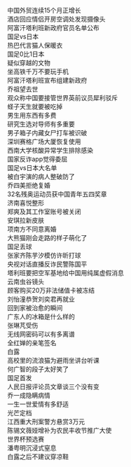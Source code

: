 中国外贸连续15个月正增长  
酒店回应情侣开房空调处发现摄像头  
阿富汗塔利班新政府官员名单公布  
国足vs日本  
热巴代言猫人保暖衣  
国足0比1日本  
疑似穿越的文物  
坐高铁千万不要玩手机  
阿富汗塔利班宣布组建新政府  
乔祖望去世  
观众称中国要接管世界英前议员犀利驳斥  
蛏子天生就要被吃掉  
男生用东西有多费  
研究生选对导师有多重要  
男子箱子内藏女尸打车被识破  
深圳赛格广场大厦恢复使用  
西南大学核酸异常学生排除感染  
国家反诈app觉得委屈  
国足vs日本大名单  
被白宇演的病人整破防了  
乔四美拒绝复婚  
32名残奥运动员获中国青年五四奖章  
济南喜悦整形  
郑爽及其工作室账号被关闭  
安琪拉新皮肤  
项南方不同意离婚  
大熊猫刚会走路的样子萌化了  
国足丢球  
张家齐陈芋汐模仿许昕打球  
央视对话直播反诈民警陈国平  
塔利班要把空军基地给中国用纯属虚假消息  
云南虫谷镜头  
顾客购买20万非法储值卡被冻结  
刘怡潼恭贺刘奕君再就业  
回到家被治愈的瞬间  
广东人的冰箱是什么样的  
张琳芃受伤  
无线网密码可以有多离谱  
全红婵的亲笔签名  
白露  
高校里的流浪猫为避雨坐讲台听课  
何广智的段子太好笑了  
国足首发  
人民日报评论员文章谈三个没有变  
乔一成隐瞒病情  
一生一世爱情有多舒适  
光芒定档  
江西重大刑案警方悬赏3万元  
陈锡文薇娅增补为农民丰收节推广大使  
世界杯预选赛  
潘粤明沉浸式窒息  
白露之后不建议穿凉鞋  

